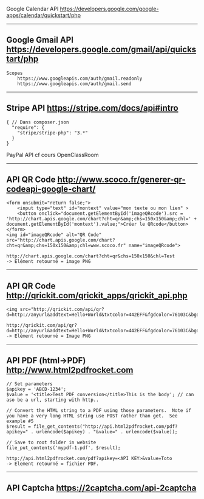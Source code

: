 Google Calendar API
https://developers.google.com/google-apps/calendar/quickstart/php

******************************************************************************************************
Google Gmail API
https://developers.google.com/gmail/api/quickstart/php
------------------------------------------------------------------------------------------------------
    Scopes
        https://www.googleapis.com/auth/gmail.readonly
        https://www.googleapis.com/auth/gmail.send

******************************************************************************************************
Stripe API
https://stripe.com/docs/api#intro
------------------------------------------------------------------------------------------------------
    { // Dans composer.json
      "require": {
        "stripe/stripe-php": "3.*"
      }
    }

PayPal API
cf cours OpenClassRoom

*******************************************************************************************************
API QR Code
http://www.scoco.fr/generer-qr-codeapi-google-chart/
-------------------------------------------------------------------------------------------------------
    <form onsubmit="return false;">
        <input type="text" id="montext" value="mon texte ou mon lien" >
        <button onclick="document.getElementById('imageQRcode').src = 'http://chart.apis.google.com/chart?cht=qr&amp;chs=150x150&amp;chl=' + document.getElementById('montext').value;">Créer le QRcode</button>
    </form>
    <img id="imageQRcode" alt="QR Code" src="http://chart.apis.google.com/chart?cht=qr&amp;chs=150x150&amp;chl=www.scoco.fr" name="imageQRcode">
    
    http://chart.apis.google.com/chart?cht=qr&chs=150x150&chl=Test
    -> Elément retourné = image PNG
-------------------------------------------------------------------------------------------------------
API QR Code
http://qrickit.com/qrickit_apps/qrickit_api.php
-------------------------------------------------------------------------------------------------------
    <img src="http://qrickit.com/api/qr?d=http://anyurl&addtext=Hello+World&txtcolor=442EFF&fgdcolor=76103C&bgdcolor=C0F912&logotext=QRickit&qrsize=150&t=p&e=m">
    
    http://qrickit.com/api/qr?d=http://anyurl&addtext=Hello+World&txtcolor=442EFF&fgdcolor=76103C&bgdcolor=C0F912&logotext=QRickit&qrsize=150&t=p&e=m
    -> Elément retourné = Image PNG

********************************************************************************************************
API PDF (html->PDF)
http://www.html2pdfrocket.com
--------------------------------------------------------------------------------------------------------
    // Set parameters
    $apikey = 'ABCD-1234';
    $value = '<title>Test PDF conversion</title>This is the body'; // can aso be a url, starting with http..

    // Convert the HTML string to a PDF using those parameters.  Note if you have a very long HTML string use POST rather than get.  See example #5
    $result = file_get_contents("http://api.html2pdfrocket.com/pdf?apikey=" . urlencode($apikey) . "&value=" . urlencode($value));

    // Save to root folder in website
    file_put_contents('mypdf-1.pdf', $result);
    
    http://api.html2pdfrocket.com/pdf?apikey=<API KEY>&value=Toto
    -> Element retourné = fichier PDF.
*********************************************************************************************************
API Captcha
https://2captcha.com/api-2captcha
---------------------------------------------------------------------------------------------------------

